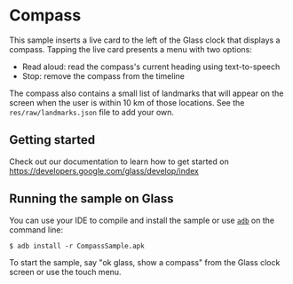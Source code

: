 Compass
=======

This sample inserts a live card to the left of the Glass clock that displays a
compass. Tapping the live card presents a menu with two options:

- Read aloud: read the compass's current heading using text-to-speech
- Stop: remove the compass from the timeline

The compass also contains a small list of landmarks that will appear on the
screen when the user is within 10 km of those locations. See the
`res/raw/landmarks.json` file to add your own.

## Getting started

Check out our documentation to learn how to get started on
https://developers.google.com/glass/develop/index

## Running the sample on Glass

You can use your IDE to compile and install the sample or use
[`adb`](https://developer.android.com/tools/help/adb.html)
on the command line:

    $ adb install -r CompassSample.apk

To start the sample, say "ok glass, show a compass" from the Glass clock
screen or use the touch menu.
